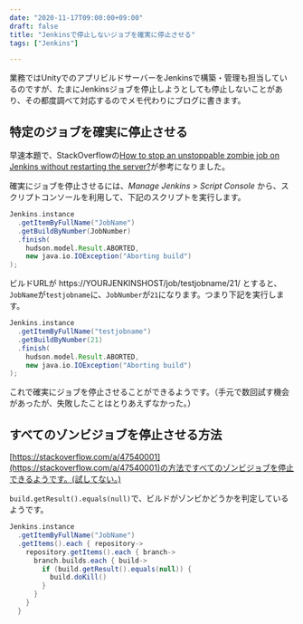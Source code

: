 ```yaml
---
date: "2020-11-17T09:00:00+09:00"
draft: false
title: "Jenkinsで停止しないジョブを確実に停止させる"
tags: ["Jenkins"]

---
```


業務ではUnityでのアプリビルドサーバーをJenkinsで構築・管理も担当しているのですが、たまにJenkinsジョブを停止しようとしても停止しないことがあり、その都度調べて対応するのでメモ代わりにブログに書きます。

## 特定のジョブを確実に停止させる

早速本題で、StackOverflowの[How to stop an unstoppable zombie job on Jenkins without restarting the server?](https://stackoverflow.com/questions/14456592/how-to-stop-an-unstoppable-zombie-job-on-jenkins-without-restarting-the-server)が参考になりました。

確実にジョブを停止させるには、_Manage Jenkins > Script Console_ から、スクリプトコンソールを利用して、下記のスクリプトを実行します。

```groovy
Jenkins.instance
  .getItemByFullName("JobName")
  .getBuildByNumber(JobNumber)
  .finish(
    hudson.model.Result.ABORTED,
    new java.io.IOException("Aborting build")
); 
```

ビルドURLが https://YOURJENKINSHOST/job/testjobname/21/ とすると、`JobName`が`testjobname`に、`JobNumber`が`21`になります。つまり下記を実行します。

```groovy
Jenkins.instance
  .getItemByFullName("testjobname")
  .getBuildByNumber(21)
  .finish(
    hudson.model.Result.ABORTED,
    new java.io.IOException("Aborting build")
); 
```

これで確実にジョブを停止させることができるようです。（手元で数回試す機会があったが、失敗したことはとりあえずなかった。）

## すべてのゾンビジョブを停止させる方法

[https://stackoverflow.com/a/47540001](https://stackoverflow.com/a/47540001)の方法ですべてのゾンビジョブを停止できるようです。(試してない。)

`build.getResult().equals(null)`で、ビルドがゾンビかどうかを判定しているようです。

```groovy
Jenkins.instance
  .getItemByFullName("JobName")
  .getItems().each { repository->
    repository.getItems().each { branch->
      branch.builds.each { build->
        if (build.getResult().equals(null)) {
          build.doKill()
        }
      }
    }
  }
```